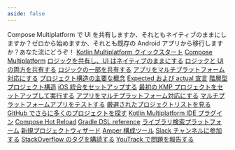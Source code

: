 ```yaml
---
aside: false
---
```

<topic 
	xmlns:xsi="http://www.w3.org/2001/XMLSchema-instance" 
	xsi:noNamespaceSchemaLocation="https://resources.jetbrains.com/writerside/1.0/topic.v2.xsd"
	title="Kotlin Multiplatform を始める" id="get-started">
    <section-starting-page>
        <title>Kotlin Multiplatform を始める</title>
        <description>
            Compose Multiplatform で UI を共有しますか、それともネイティブのままにしますか？ゼロから始めますか、それとも既存の Android アプリから移行しますか？あなた流にどうぞ！
        </description>
        <spotlight>
            <a href="quickstart.md" type="cross-platform" summary="最初の KMP プロジェクトをセットアップして実行する">Kotlin Multiplatform クイックスタート</a>
            <a href="compose-multiplatform.topic" summary="JetBrains が開発した Kotlin ベースの宣言型マルチプラットフォーム UI フレームワークを発見する" type="creative">Compose Multiplatform</a>
        </spotlight>
        <primary>
            <title>一般的なユースケース</title>
            <a href="multiplatform-create-first-app.md" summary="Kotlin Multiplatform を理解し、Android と iOS の両方で動作するモバイルアプリを Android Studio で作成する">ロジックを共有し、UI はネイティブのままにする</a>
            <a href="compose-multiplatform-create-first-app.md" summary="Compose Multiplatform を使用して、Android、iOS、デスクトップ間で UI を共有するアプリケーションを作成する">ロジックと UI の両方を共有する</a>
            <a href="multiplatform-ktor-sqldelight.md" summary="Android と iOS 間で共有データアクセスレイヤーを持つマルチプラットフォームアプリを作成する">ロジックの一部を共有する</a>
            <a href="multiplatform-integrate-in-existing-app.md" summary="Android アプリケーションを iOS で動作させる">アプリをマルチプラットフォーム対応にする</a>
        </primary>
        <secondary>
            <title>Kotlin Multiplatform テクノロジー</title>
            <a href="multiplatform-discover-project.md" summary="基本を学ぶ: 共通コードとプラットフォーム固有コード、ターゲット、ソースセット">プロジェクト構造の主要な概念</a>
            <a href="multiplatform-expect-actual.md" summary="expected および actual 宣言を使用して、プラットフォーム固有の API にアクセスする">Expected および actual 宣言</a>
            <a href="multiplatform-hierarchy.md" summary="共通コードを共有するためのソースセットの階層を構成する">階層型プロジェクト構造</a>
            <a href="multiplatform-ios-integration-overview.md" summary="Kotlin Multiplatform 共有モジュールを iOS アプリに統合する">iOS 統合をセットアップする</a>
        </secondary>
        <misc>
            <links narrow="true">
                <group>
                    <title>チュートリアル&amp;サンプル</title>
                    <a href="quickstart.md" summary="最初の KMP プロジェクトをセットアップして実行する">最初の KMP プロジェクトをセットアップして実行する</a>
                    <a href="multiplatform-integrate-in-existing-app.md" summary="Android アプリケーションを iOS で動作させる">アプリをマルチプラットフォーム対応にする</a>
                    <a href="multiplatform-run-tests.md" summary="Kotlin Multiplatform アプリケーションの作成方法とテスト方法を学ぶ">マルチプラットフォームアプリをテストする</a>
                    <a href="multiplatform-samples.md" summary="Kotlin Multiplatform サンプル">厳選されたプロジェクトリストを見る</a>
                    <a href="https://github.com/topics/kotlin-multiplatform-sample" summary="GitHub &quot;kotlin-multiplatform&quot; トピック">GitHub でさらに多くのプロジェクトを探す</a>
                </group>
                <group>
                    <title>ツール</title>
                    <a href="https://plugins.jetbrains.com/plugin/14936-kotlin-multiplatform" summary="IntelliJ IDEA および Android Studio 用 Kotlin Multiplatform プラグイン">Kotlin Multiplatform IDE プラグイン</a>
                    <a href="compose-hot-reload.md" summary="Compose Hot Reload を使用して UI を迅速にイテレートする">Compose Hot Reload</a>
                    <a href="multiplatform-dsl-reference.md" summary="Kotlin Multiplatform プロジェクトの Gradle ビルドスクリプトを構成する">Gradle DSL reference</a>
                    <a href="https://klibs.io/" summary="JetBrains が開発した Kotlin Multiplatform ライブラリの実験的な検索プラットフォーム">ライブラリ検索プラットフォーム</a>
                    <a href="https://kmp.jetbrains.com/" summary="マルチプラットフォームプロジェクトテンプレートを素早く生成およびダウンロードする">新規プロジェクトウィザード</a>
                    <a href="amper.md" summary="Amper を使用したプロジェクト構成">Amper 構成ツール</a>
                </group>
                <group>
                    <title>コミュニティ&amp;ヘルプ</title>
                    <a href="https://kotlinlang.slack.com/archives/C3PQML5NU" summary="Kotlin Slack">Slack チャンネルに参加する</a>
                    <a href="https://stackoverflow.com/questions/tagged/kotlin-multiplatform" summary="kotlin-multiplatform タグを購読する">StackOverflow のタグを購読する</a>
                    <a href="https://youtrack.jetbrains.com/newIssue?project=KT" summary="Kotlin イシュートラッカー">YouTrack で問題を報告する</a>
                </group>
            </links>
        </misc>
    </section-starting-page>
</topic>